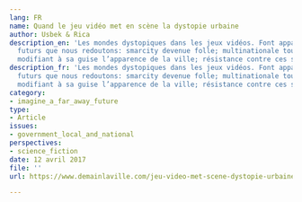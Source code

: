 ```yaml
---
lang: FR
name: Quand le jeu vidéo met en scène la dystopie urbaine
author: Usbek & Rica
description_en: 'Les mondes dystopiques dans les jeux vidéos. Font apparaitre les
  futurs que nous redoutons: smarcity devenue folle; multinationale toute puissante
  modifiant à sa guise l’apparence de la ville; résistance contre ces systèmes totalitaires.'
description_fr: 'Les mondes dystopiques dans les jeux vidéos. Font apparaitre les
  futurs que nous redoutons: smarcity devenue folle; multinationale toute puissante
  modifiant à sa guise l’apparence de la ville; résistance contre ces systèmes totalitaires.'
category:
- imagine_a_far_away_future
type:
- Article
issues:
- government_local_and_national
perspectives:
- science_fiction
date: 12 avril 2017
file: ''
url: https://www.demainlaville.com/jeu-video-met-scene-dystopie-urbaine/

---
```

